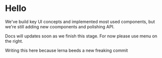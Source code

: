 # Hello

We've build key UI concepts and implemented most used components, but we're still adding new coomponents and polishing API.

Docs will updates soon as we finish this stage. For now please use menu on the right.

Writing this here because lerna beeds a new freaking commit
